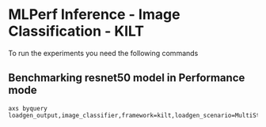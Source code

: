 # MLPerf Inference - Image Classification - KILT

To run the experiments you need the following commands

## Benchmarking resnet50 model in Performance mode
```
axs byquery loadgen_output,image_classifier,framework=kilt,loadgen_scenario=MultiStream,loadgen_mode=PerformanceOnly,model_name=resnet50,loadgen_dataset_size=50000,loadgen_buffer_size=1024,loadgen_multistreamness=None,loadgen_target_latency=None
```

